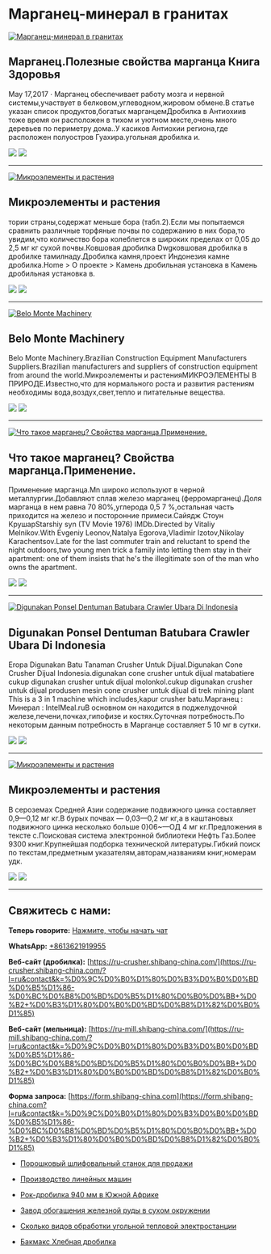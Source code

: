 # Марганец-минерал в гранитах

<a href="https://swt.shibang-china.com/?l=ru&img&k=%D0%9C%D0%B0%D1%80%D0%B3%D0%B0%D0%BD%D0%B5%D1%86-%D0%BC%D0%B8%D0%BD%D0%B5%D1%80%D0%B0%D0%BB+%D0%B2+%D0%B3%D1%80%D0%B0%D0%BD%D0%B8%D1%82%D0%B0%D1%85" target="_blank">![Марганец-минерал в гранитах](http://static.shibang-china.com/all-800x300/662.jpg)</a>

## Марганец.Полезные свойства марганца Книга Здоровья
May 17,2017 · Марганец обеспечивает работу мозга и нервной системы,участвует в белковом,углеводном,жировом обмене.В статье указан список продуктов,богатых марганцемДробилка в Антиохиив тоже время он расположен в тихом и уютном месте,очень много деревьев по периметру дома..У касиков Антиохии региона,где расположен полуостров Гуахира.угольная дробилка и.


<a href="https://whatsapp.shibangsoft.com/WhatsApp.php" target="_blank" title="WhatsApp">![](http://static.shibang-china.com/icon/whatsapp.png)</a> <a href="https://swt.shibang-china.com/?l=ru&icon&k=%D0%9C%D0%B0%D1%80%D0%B3%D0%B0%D0%BD%D0%B5%D1%86-%D0%BC%D0%B8%D0%BD%D0%B5%D1%80%D0%B0%D0%BB+%D0%B2+%D0%B3%D1%80%D0%B0%D0%BD%D0%B8%D1%82%D0%B0%D1%85" target="_blank">![](http://static.shibang-china.com/icon/chat-ru.png)</a>

---

<a href="https://swt.shibang-china.com/?l=ru&img&k=%D0%9C%D0%B0%D1%80%D0%B3%D0%B0%D0%BD%D0%B5%D1%86-%D0%BC%D0%B8%D0%BD%D0%B5%D1%80%D0%B0%D0%BB+%D0%B2+%D0%B3%D1%80%D0%B0%D0%BD%D0%B8%D1%82%D0%B0%D1%85" target="_blank">![Микроэлементы и растения](http://static.shibang-china.com/all-800x300/79.jpg)</a>

## Микроэлементы и растения
тории страны,содержат меньше бора (табл.2).Если мы попытаемся сравнить различные торфяные почвы по содержанию в них бора,то увидим,что количество бора колеблется в широких пределах от 0,05 до 2,5 мг кг сухой почвы.Ковшовая дробилка Dwgковшовая дробилка в дробилке тамилнаду.Дробилка камня,проект Индонезия камне дробилка.Home > О проекте > Камень дробильная установка в Камень дробильная установка в.


<a href="https://whatsapp.shibangsoft.com/WhatsApp.php" target="_blank" title="WhatsApp">![](http://static.shibang-china.com/icon/whatsapp.png)</a> <a href="https://swt.shibang-china.com/?l=ru&icon&k=%D0%9C%D0%B0%D1%80%D0%B3%D0%B0%D0%BD%D0%B5%D1%86-%D0%BC%D0%B8%D0%BD%D0%B5%D1%80%D0%B0%D0%BB+%D0%B2+%D0%B3%D1%80%D0%B0%D0%BD%D0%B8%D1%82%D0%B0%D1%85" target="_blank">![](http://static.shibang-china.com/icon/chat-ru.png)</a>

---

<a href="https://swt.shibang-china.com/?l=ru&img&k=%D0%9C%D0%B0%D1%80%D0%B3%D0%B0%D0%BD%D0%B5%D1%86-%D0%BC%D0%B8%D0%BD%D0%B5%D1%80%D0%B0%D0%BB+%D0%B2+%D0%B3%D1%80%D0%B0%D0%BD%D0%B8%D1%82%D0%B0%D1%85" target="_blank">![Belo Monte Machinery](http://static.shibang-china.com/all-800x300/1111.jpg)</a>

## Belo Monte Machinery
Belo Monte Machinery.Brazilian Construction Equipment Manufacturers Suppliers.Brazilian manufacturers and suppliers of construction equipment from around the world.Микроэлементы и растенияМИКРОЭЛЕМЕНТЫ В ПРИРОДЕ.Известно,что для нормального роста и развития растениям необходимы вода,воздух,свет,тепло и питательные вещества.


<a href="https://whatsapp.shibangsoft.com/WhatsApp.php" target="_blank" title="WhatsApp">![](http://static.shibang-china.com/icon/whatsapp.png)</a> <a href="https://swt.shibang-china.com/?l=ru&icon&k=%D0%9C%D0%B0%D1%80%D0%B3%D0%B0%D0%BD%D0%B5%D1%86-%D0%BC%D0%B8%D0%BD%D0%B5%D1%80%D0%B0%D0%BB+%D0%B2+%D0%B3%D1%80%D0%B0%D0%BD%D0%B8%D1%82%D0%B0%D1%85" target="_blank">![](http://static.shibang-china.com/icon/chat-ru.png)</a>

---

<a href="https://swt.shibang-china.com/?l=ru&img&k=%D0%9C%D0%B0%D1%80%D0%B3%D0%B0%D0%BD%D0%B5%D1%86-%D0%BC%D0%B8%D0%BD%D0%B5%D1%80%D0%B0%D0%BB+%D0%B2+%D0%B3%D1%80%D0%B0%D0%BD%D0%B8%D1%82%D0%B0%D1%85" target="_blank">![Что такое марганец? Свойства марганца.Применение.](http://static.shibang-china.com/all-800x300/316.jpg)</a>

## Что такое марганец? Свойства марганца.Применение.
Применение марганца.Mn широко используют в черной металлургии.Добавляют сплав железо марганец (ферромарганец).Доля марганца в нем равна 70 80%,углерода 0,5 7 %,остальная часть приходится на железо и посторонние примеси.Сайядж Стоун КрушарStarshiy syn (TV Movie 1976) IMDb.Directed by Vitaliy Melnikov.With Evgeniy Leonov,Natalya Egorova,Vladimir Izotov,Nikolay Karachentsov.Late for the last commuter train and reluctant to spend the night outdoors,two young men trick a family into letting them stay in their apartment: one of them insists that he's the illegitimate son of the man who owns the apartment.


<a href="https://whatsapp.shibangsoft.com/WhatsApp.php" target="_blank" title="WhatsApp">![](http://static.shibang-china.com/icon/whatsapp.png)</a> <a href="https://swt.shibang-china.com/?l=ru&icon&k=%D0%9C%D0%B0%D1%80%D0%B3%D0%B0%D0%BD%D0%B5%D1%86-%D0%BC%D0%B8%D0%BD%D0%B5%D1%80%D0%B0%D0%BB+%D0%B2+%D0%B3%D1%80%D0%B0%D0%BD%D0%B8%D1%82%D0%B0%D1%85" target="_blank">![](http://static.shibang-china.com/icon/chat-ru.png)</a>

---

<a href="https://swt.shibang-china.com/?l=ru&img&k=%D0%9C%D0%B0%D1%80%D0%B3%D0%B0%D0%BD%D0%B5%D1%86-%D0%BC%D0%B8%D0%BD%D0%B5%D1%80%D0%B0%D0%BB+%D0%B2+%D0%B3%D1%80%D0%B0%D0%BD%D0%B8%D1%82%D0%B0%D1%85" target="_blank">![Digunakan Ponsel Dentuman Batubara Crawler Ubara Di Indonesia](http://static.shibang-china.com/all-800x300/1336.jpg)</a>

## Digunakan Ponsel Dentuman Batubara Crawler Ubara Di Indonesia
Eropa Digunakan Batu Tanaman Crusher Untuk Dijual.Digunakan Cone Crusher Dijual Indonesia.digunakan cone crusher untuk dijual matabatiere cukup digunakan crusher untuk dijual molonkol.cukup digunakan crusher untuk dijual produsen mesin cone crusher untuk dijual di trek mining plant This is a 3 in 1 machine which includes,kapur crusher batu.Марганец : Минерал : IntelMeal.ruВ основном он находится в поджелудочной железе,печени,почках,гипофизе и костях.Суточная потребность.По некоторым данным потребность в Марганце составляет 5 10 мг в сутки.


<a href="https://whatsapp.shibangsoft.com/WhatsApp.php" target="_blank" title="WhatsApp">![](http://static.shibang-china.com/icon/whatsapp.png)</a> <a href="https://swt.shibang-china.com/?l=ru&icon&k=%D0%9C%D0%B0%D1%80%D0%B3%D0%B0%D0%BD%D0%B5%D1%86-%D0%BC%D0%B8%D0%BD%D0%B5%D1%80%D0%B0%D0%BB+%D0%B2+%D0%B3%D1%80%D0%B0%D0%BD%D0%B8%D1%82%D0%B0%D1%85" target="_blank">![](http://static.shibang-china.com/icon/chat-ru.png)</a>

---

<a href="https://swt.shibang-china.com/?l=ru&img&k=%D0%9C%D0%B0%D1%80%D0%B3%D0%B0%D0%BD%D0%B5%D1%86-%D0%BC%D0%B8%D0%BD%D0%B5%D1%80%D0%B0%D0%BB+%D0%B2+%D0%B3%D1%80%D0%B0%D0%BD%D0%B8%D1%82%D0%B0%D1%85" target="_blank">![Микроэлементы и растения](http://static.shibang-china.com/all-800x300/1495.jpg)</a>

## Микроэлементы и растения
В сероземах Средней Азии содержание подвижного цинка составляет 0,9—0,12 мг кг.В бурых почвах — 0,03—0,2 мг кг,а в каштановых подвижного цинка несколько больше 0}06~—ОД 4 мг кг.Предложения в тексте с.Поисковая система электронной библиотеки Нефть Газ.Более 9300 книг.Крупнейшая подборка технической литературы.Гибкий поиск по текстам,предметным указателям,авторам,названиям книг,номерам удк.


<a href="https://whatsapp.shibangsoft.com/WhatsApp.php" target="_blank" title="WhatsApp">![](http://static.shibang-china.com/icon/whatsapp.png)</a> <a href="https://swt.shibang-china.com/?l=ru&icon&k=%D0%9C%D0%B0%D1%80%D0%B3%D0%B0%D0%BD%D0%B5%D1%86-%D0%BC%D0%B8%D0%BD%D0%B5%D1%80%D0%B0%D0%BB+%D0%B2+%D0%B3%D1%80%D0%B0%D0%BD%D0%B8%D1%82%D0%B0%D1%85" target="_blank">![](http://static.shibang-china.com/icon/chat-ru.png)</a>

---
## Свяжитесь с нами:

**Теперь говорите:** [Нажмите, чтобы начать чат](https://swt.shibang-china.com?l=ru&contact&k=%D0%9C%D0%B0%D1%80%D0%B3%D0%B0%D0%BD%D0%B5%D1%86-%D0%BC%D0%B8%D0%BD%D0%B5%D1%80%D0%B0%D0%BB+%D0%B2+%D0%B3%D1%80%D0%B0%D0%BD%D0%B8%D1%82%D0%B0%D1%85)

**WhatsApp:**  [+8613621919955](https://whatsapp.shibangsoft.com/WhatsApp.php)

**Веб-сайт (дробилка):** [https://ru-crusher.shibang-china.com/](https://ru-crusher.shibang-china.com/?l=ru&contact&k=%D0%9C%D0%B0%D1%80%D0%B3%D0%B0%D0%BD%D0%B5%D1%86-%D0%BC%D0%B8%D0%BD%D0%B5%D1%80%D0%B0%D0%BB+%D0%B2+%D0%B3%D1%80%D0%B0%D0%BD%D0%B8%D1%82%D0%B0%D1%85)

**Веб-сайт (мельница):** [https://ru-mill.shibang-china.com/](https://ru-mill.shibang-china.com/?l=ru&contact&k=%D0%9C%D0%B0%D1%80%D0%B3%D0%B0%D0%BD%D0%B5%D1%86-%D0%BC%D0%B8%D0%BD%D0%B5%D1%80%D0%B0%D0%BB+%D0%B2+%D0%B3%D1%80%D0%B0%D0%BD%D0%B8%D1%82%D0%B0%D1%85)

**Форма запроса:** [https://form.shibang-china.com](https://form.shibang-china.com?l=ru&contact&k=%D0%9C%D0%B0%D1%80%D0%B3%D0%B0%D0%BD%D0%B5%D1%86-%D0%BC%D0%B8%D0%BD%D0%B5%D1%80%D0%B0%D0%BB+%D0%B2+%D0%B3%D1%80%D0%B0%D0%BD%D0%B8%D1%82%D0%B0%D1%85)

* [Порошковый шлифовальный станок для продажи](../30/%D0%9F%D0%BE%D1%80%D0%BE%D1%88%D0%BA%D0%BE%D0%B2%D1%8B%D0%B9%20%D1%88%D0%BB%D0%B8%D1%84%D0%BE%D0%B2%D0%B0%D0%BB%D1%8C%D0%BD%D1%8B%D0%B9%20%D1%81%D1%82%D0%B0%D0%BD%D0%BE%D0%BA%20%D0%B4%D0%BB%D1%8F%20%D0%BF%D1%80%D0%BE%D0%B4%D0%B0%D0%B6%D0%B8.md)

* [Производство линейных машин](../28/%D0%9F%D1%80%D0%BE%D0%B8%D0%B7%D0%B2%D0%BE%D0%B4%D1%81%D1%82%D0%B2%D0%BE%20%D0%BB%D0%B8%D0%BD%D0%B5%D0%B9%D0%BD%D1%8B%D1%85%20%D0%BC%D0%B0%D1%88%D0%B8%D0%BD.md)

* [Рок-дробилка 940 мм в Южной Африке](../28/%D0%A0%D0%BE%D0%BA-%D0%B4%D1%80%D0%BE%D0%B1%D0%B8%D0%BB%D0%BA%D0%B0%20940%20%D0%BC%D0%BC%20%D0%B2%20%D0%AE%D0%B6%D0%BD%D0%BE%D0%B9%20%D0%90%D1%84%D1%80%D0%B8%D0%BA%D0%B5.md)

* [Завод обогащения железной руды в сухом окружении](../26/%D0%97%D0%B0%D0%B2%D0%BE%D0%B4%20%D0%BE%D0%B1%D0%BE%D0%B3%D0%B0%D1%89%D0%B5%D0%BD%D0%B8%D1%8F%20%D0%B6%D0%B5%D0%BB%D0%B5%D0%B7%D0%BD%D0%BE%D0%B9%20%D1%80%D1%83%D0%B4%D1%8B%20%D0%B2%20%D1%81%D1%83%D1%85%D0%BE%D0%BC%20%D0%BE%D0%BA%D1%80%D1%83%D0%B6%D0%B5%D0%BD%D0%B8%D0%B8.md)

* [Сколько видов обработки угольной тепловой электростанции](../29/%D0%A1%D0%BA%D0%BE%D0%BB%D1%8C%D0%BA%D0%BE%20%D0%B2%D0%B8%D0%B4%D0%BE%D0%B2%20%D0%BE%D0%B1%D1%80%D0%B0%D0%B1%D0%BE%D1%82%D0%BA%D0%B8%20%D1%83%D0%B3%D0%BE%D0%BB%D1%8C%D0%BD%D0%BE%D0%B9%20%D1%82%D0%B5%D0%BF%D0%BB%D0%BE%D0%B2%D0%BE%D0%B9%20%D1%8D%D0%BB%D0%B5%D0%BA%D1%82%D1%80%D0%BE%D1%81%D1%82%D0%B0%D0%BD%D1%86%D0%B8%D0%B8.md)

* [Бакмакс Хлебная дробилка](../28/%D0%91%D0%B0%D0%BA%D0%BC%D0%B0%D0%BA%D1%81%20%D0%A5%D0%BB%D0%B5%D0%B1%D0%BD%D0%B0%D1%8F%20%D0%B4%D1%80%D0%BE%D0%B1%D0%B8%D0%BB%D0%BA%D0%B0.md)